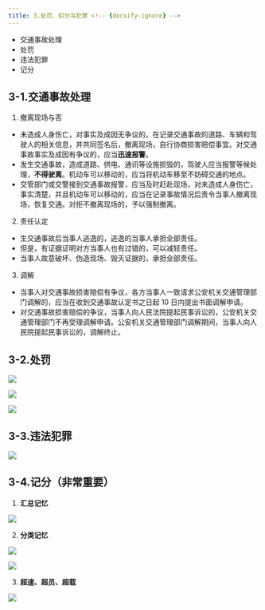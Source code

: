 ```yaml
---
title: 3.处罚、扣分与犯罪 <!-- {docsify-ignore} -->
---
```


- 交通事故处理
- 处罚
- 违法犯罪
- 记分

## 3-1.交通事故处理

1. 撤离现场与否
  - 未造成人身伤亡，对事实及成因无争议的，在记录交通事故的道路、车辆和驾驶人的相关信息，并共同签名后，撤离现场，自行协商损害赔偿事宜。对交通事故事实及成因有争议的，应当**迅速报警**。
  - 发生交通事故，造成道路、供电、通讯等设施损毁的，驾驶人应当报警等候处理，**不得驶离**。机动车可以移动的，应当将机动车移至不妨碍交通的地点。
  - 交管部门或交警接到交通事故报警，应当及时赶赴现场，对未造成人身伤亡，事实清楚，并且机动车可以移动的，应当在记录事故情况后责令当事人撤离现场，恢复交通。对拒不撤离现场的，予以强制撤离。

2. 责任认定
  - 生交通事故后当事人逃逸的，逃逸的当事人承担全部责任。
  - 但是，有证据证明对方当事人也有过错的，可以减轻责任。
  - 当事人故意破坏、伪造现场、毁灭证据的，承担全部责任。

3. 调解
  - 当事人对交通事故损害赔偿有争议，各方当事人一致请求公安机关交通管理部门调解的，应当在收到交通事故认定书之日起 10 日内提出书面调解申请。
  - 对交通事故损害赔偿的争议，当事人向人民法院提起民事诉讼的，公安机关交通管理部门不再受理调解申请。公安机关交通管理部门调解期间，当事人向人民院提起民事诉讼的，调解终止。

## 3-2.处罚

![](https://raw.githubusercontent.com/oneyoung19/vuepress-blog-img/Not-Count-Contribution/img/a4d2aa2e-9828-4622-8c9a-39229d00493a.png)

![](https://raw.githubusercontent.com/oneyoung19/vuepress-blog-img/Not-Count-Contribution/img/20241011123811.png)

![](https://raw.githubusercontent.com/oneyoung19/vuepress-blog-img/Not-Count-Contribution/img/20241011123858.png)

## 3-3.违法犯罪

![](https://raw.githubusercontent.com/oneyoung19/vuepress-blog-img/Not-Count-Contribution/img/20241011123951.png)

## 3-4.记分（非常重要）

1. **汇总记忆**

![](https://raw.githubusercontent.com/oneyoung19/vuepress-blog-img/Not-Count-Contribution/img/20241014115236.png)

2. **分类记忆**

![](https://raw.githubusercontent.com/oneyoung19/vuepress-blog-img/Not-Count-Contribution/img/20241014115437.png)

![](https://raw.githubusercontent.com/oneyoung19/vuepress-blog-img/Not-Count-Contribution/img/20241014115515.png)

3. **超速、超员、超载**

![](https://raw.githubusercontent.com/oneyoung19/vuepress-blog-img/Not-Count-Contribution/img/20241014115637.png)
